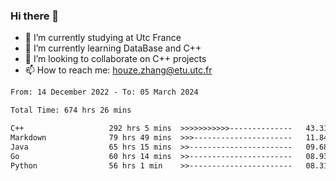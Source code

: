 ### Hi there 👋
- 🔭 I’m currently studying at Utc France
- 🌱 I’m currently learning DataBase and C++
- 👯 I’m looking to collaborate on C++ projects
- 📫 How to reach me: houze.zhang@etu.utc.fr

<!--START_SECTION:waka-->

```txt
From: 14 December 2022 - To: 05 March 2024

Total Time: 674 hrs 26 mins

C++                   292 hrs 5 mins  >>>>>>>>>>>--------------   43.31 %
Markdown              79 hrs 49 mins  >>>----------------------   11.84 %
Java                  65 hrs 15 mins  >>-----------------------   09.68 %
Go                    60 hrs 14 mins  >>-----------------------   08.93 %
Python                56 hrs 1 min    >>-----------------------   08.31 %
```

<!--END_SECTION:waka-->
